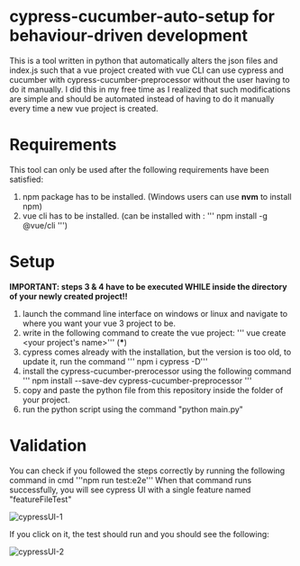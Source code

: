 # cypress-cucumber-auto-setup for behaviour-driven development
This is a tool written in python that automatically alters the json files and index.js such that a vue project created with vue CLI can use cypress and cucumber with cypress-cucumber-preprocessor without the user having to do it manually. I did this in my free time as I realized that such modifications are simple and should be automated instead of having to do it manually every time a new vue project is created.


# Requirements
This tool can only be used after the following requirements have been satisfied:

1. npm package has to be installed. (Windows users can use **nvm** to install npm)
2. vue cli has to be installed. (can be installed with : ''' npm install -g @vue/cli ''')

# Setup
**IMPORTANT: steps 3 & 4 have to be executed WHILE inside the directory of your newly created project!!**

1. launch the command line interface on windows or linux and navigate to where you want your vue 3 project to be.
2. write in the following command to create the vue project: ''' vue create <your project's name>''' (<b>*</b>)
3. cypress comes already with the installation, but the version is too old, to update it, run the command ''' npm i cypress -D'''
4. install the cypress-cucumber-prerocessor using the following command ''' npm install --save-dev cypress-cucumber-preprocessor '''
5. copy and paste the python file from this repository inside the folder of your project.
6. run the python script using the command "python main.py"


# Validation

You can check if you followed the steps correctly by running the following command in cmd '''npm run test:e2e'''
When that command runs successfully, you will see cypress UI with a single feature named "featureFileTest"


![cypressUI-1](https://user-images.githubusercontent.com/43525406/154819216-e041a64d-c478-4402-b070-3614144ec0ea.JPG)


If you click on it, the test should run and you should see the following:

![cypressUI-2](https://user-images.githubusercontent.com/43525406/154819219-095db26e-b006-49aa-9a0a-33674e406d8d.JPG)



